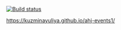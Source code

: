 [![Build status](https://ci.appveyor.com/api/projects/status/td2utnc4p2yr57e1?svg=true)](https://ci.appveyor.com/project/KuzminaYuliya/ahj-events1)

https://kuzminayuliya.github.io/ahj-events1/
